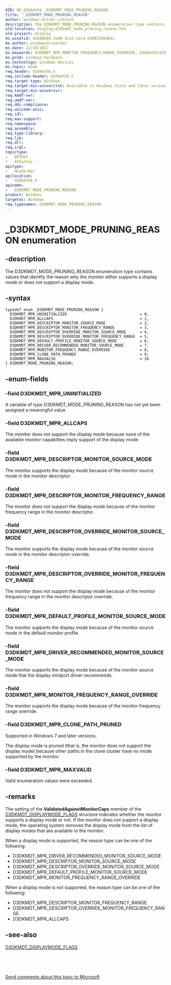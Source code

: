 ```yaml
---
UID: NE:d3dkmthk._D3DKMDT_MODE_PRUNING_REASON
title: "_D3DKMDT_MODE_PRUNING_REASON"
author: windows-driver-content
description: The D3DKMDT_MODE_PRUNING_REASON enumeration type contains values that identify the reason why the monitor either supports a display mode or does not support a display mode.
old-location: display\d3dkmdt_mode_pruning_reason.htm
old-project: display
ms.assetid: 41b80b84-3ed6-4ca3-a2ca-63982585d6dc
ms.author: windowsdriverdev
ms.date: 12/29/2017
ms.keywords: D3DKMDT_MPR_MONITOR_FREQUENCY_RANGE_OVERRIDE, d3dkmthk/D3DKMDT_MPR_MAXVALID, D3DKMDT_MPR_DESCRIPTOR_OVERRIDE_MONITOR_FREQUENCY_RANGE, d3dkmthk/D3DKMDT_MPR_ALLCAPS, D3DKMDT_MPR_CLONE_PATH_PRUNED, d3dkmthk/D3DKMDT_MPR_DRIVER_RECOMMENDED_MONITOR_SOURCE_MODE, OpenGL_Structs_e0bd4d47-ff41-4899-8c2a-3738e40ad653.xml, d3dkmthk/D3DKMDT_MODE_PRUNING_REASON, D3DKMDT_MPR_UNINITIALIZED, d3dkmthk/D3DKMDT_MPR_UNINITIALIZED, D3DKMDT_MPR_DESCRIPTOR_MONITOR_SOURCE_MODE, d3dkmthk/D3DKMDT_MPR_DESCRIPTOR_MONITOR_SOURCE_MODE, d3dkmthk/D3DKMDT_MPR_CLONE_PATH_PRUNED, d3dkmthk/D3DKMDT_MPR_DESCRIPTOR_OVERRIDE_MONITOR_FREQUENCY_RANGE, d3dkmthk/D3DKMDT_MPR_MONITOR_FREQUENCY_RANGE_OVERRIDE, _D3DKMDT_MODE_PRUNING_REASON, d3dkmthk/D3DKMDT_MPR_DESCRIPTOR_OVERRIDE_MONITOR_SOURCE_MODE, display.d3dkmdt_mode_pruning_reason, D3DKMDT_MPR_DRIVER_RECOMMENDED_MONITOR_SOURCE_MODE, D3DKMDT_MODE_PRUNING_REASON, D3DKMDT_MPR_DESCRIPTOR_OVERRIDE_MONITOR_SOURCE_MODE, D3DKMDT_MPR_DEFAULT_PROFILE_MONITOR_SOURCE_MODE, D3DKMDT_MPR_MAXVALID, d3dkmthk/D3DKMDT_MPR_DESCRIPTOR_MONITOR_FREQUENCY_RANGE, d3dkmthk/D3DKMDT_MPR_DEFAULT_PROFILE_MONITOR_SOURCE_MODE, D3DKMDT_MPR_ALLCAPS, D3DKMDT_MPR_DESCRIPTOR_MONITOR_FREQUENCY_RANGE, D3DKMDT_MODE_PRUNING_REASON enumeration [Display Devices]
ms.prod: windows-hardware
ms.technology: windows-devices
ms.topic: enum
req.header: d3dkmthk.h
req.include-header: D3dkmthk.h
req.target-type: Windows
req.target-min-winverclnt: Available in Windows Vista and later versions of the Windows operating systems.
req.target-min-winversvr: 
req.kmdf-ver: 
req.umdf-ver: 
req.ddi-compliance: 
req.unicode-ansi: 
req.idl: 
req.max-support: 
req.namespace: 
req.assembly: 
req.type-library: 
req.lib: 
req.dll: 
req.irql: 
topictype:
-	APIRef
-	kbSyntax
apitype:
-	HeaderDef
apilocation:
-	d3dkmthk.h
apiname:
-	D3DKMDT_MODE_PRUNING_REASON
product: Windows
targetos: Windows
req.typenames: D3DKMDT_MODE_PRUNING_REASON
---
```


# _D3DKMDT_MODE_PRUNING_REASON enumeration


## -description


The D3DKMDT_MODE_PRUNING_REASON enumeration type contains values that identify the reason why the monitor either supports a display mode or does not support a display mode. 


## -syntax


````
typedef enum _D3DKMDT_MODE_PRUNING_REASON { 
  D3DKMDT_MPR_UNINITIALIZED                                = 0,
  D3DKMDT_MPR_ALLCAPS                                      = 1,
  D3DKMDT_MPR_DESCRIPTOR_MONITOR_SOURCE_MODE               = 2,
  D3DKMDT_MPR_DESCRIPTOR_MONITOR_FREQUENCY_RANGE           = 3,
  D3DKMDT_MPR_DESCRIPTOR_OVERRIDE_MONITOR_SOURCE_MODE      = 4,
  D3DKMDT_MPR_DESCRIPTOR_OVERRIDE_MONITOR_FREQUENCY_RANGE  = 5,
  D3DKMDT_MPR_DEFAULT_PROFILE_MONITOR_SOURCE_MODE          = 6,
  D3DKMDT_MPR_DRIVER_RECOMMENDED_MONITOR_SOURCE_MODE       = 7,
  D3DKMDT_MPR_MONITOR_FREQUENCY_RANGE_OVERRIDE             = 8,
  D3DKMDT_MPR_CLONE_PATH_PRUNED                            = 9,
  D3DKMDT_MPR_MAXVALID                                     = 10
} D3DKMDT_MODE_PRUNING_REASON;
````


## -enum-fields




### -field D3DKMDT_MPR_UNINITIALIZED

A variable of type D3DKMDT_MODE_PRUNING_REASON has not yet been assigned a meaningful value. 


### -field D3DKMDT_MPR_ALLCAPS

The monitor does not support the display mode because none of the available monitor capabilites imply support of the display mode. 


### -field D3DKMDT_MPR_DESCRIPTOR_MONITOR_SOURCE_MODE

The monitor supports the display mode because of the monitor source mode in the monitor descriptor.


### -field D3DKMDT_MPR_DESCRIPTOR_MONITOR_FREQUENCY_RANGE

The monitor does not support the display mode because of the monitor frequency range in the monitor descriptor. 


### -field D3DKMDT_MPR_DESCRIPTOR_OVERRIDE_MONITOR_SOURCE_MODE

The monitor supports the display mode because of the monitor source mode in the monitor descriptor override. 


### -field D3DKMDT_MPR_DESCRIPTOR_OVERRIDE_MONITOR_FREQUENCY_RANGE

The monitor does not support the display mode because of the monitor frequency range in the monitor descriptor override. 


### -field D3DKMDT_MPR_DEFAULT_PROFILE_MONITOR_SOURCE_MODE

The monitor supports the display mode because of the monitor source mode in the default monitor profile. 


### -field D3DKMDT_MPR_DRIVER_RECOMMENDED_MONITOR_SOURCE_MODE

The monitor supports the display mode because of the monitor source mode that the display miniport driver recommends. 


### -field D3DKMDT_MPR_MONITOR_FREQUENCY_RANGE_OVERRIDE

The monitor supports the display mode because of the monitor frequency range override. 


### -field D3DKMDT_MPR_CLONE_PATH_PRUNED

Supported in Windows 7 and later versions.

The display mode is pruned (that is, the monitor does not support the display mode) because other paths in the clone cluster have no mode supported by the monitor. 


### -field D3DKMDT_MPR_MAXVALID

Valid enumeration values were exceeded. 


## -remarks



The setting of the <b>ValidatedAgainstMonitorCaps</b> member of the <a href="..\d3dkmthk\ns-d3dkmthk-_d3dkmdt_displaymode_flags.md">D3DKMDT_DISPLAYMODE_FLAGS</a> structure indicates whether the monitor supports a display mode or not. If the monitor does not support a display mode, the operating system removes the display mode from the list of display modes that are available to the monitor.

When a display mode is supported, the reason type can be one of the following:

<ul>
<li>
D3DKMDT_MPR_DRIVER_RECOMMENDED_MONITOR_SOURCE_MODE

</li>
<li>
D3DKMDT_MPR_DESCRIPTOR_MONITOR_SOURCE_MODE

</li>
<li>
D3DKMDT_MPR_DESCRIPTOR_OVERRIDE_MONITOR_SOURCE_MODE

</li>
<li>
D3DKMDT_MPR_DEFAULT_PROFILE_MONITOR_SOURCE_MODE

</li>
<li>
D3DKMDT_MPR_MONITOR_FREQUENCY_RANGE_OVERRIDE

</li>
</ul>
When a display mode is not supported, the reason type can be one of the following:

<ul>
<li>
D3DKMDT_MPR_DESCRIPTOR_MONITOR_FREQUENCY_RANGE

</li>
<li>
D3DKMDT_MPR_DESCRIPTOR_OVERRIDE_MONITOR_FREQUENCY_RANGE

</li>
<li>
D3DKMDT_MPR_ALLCAPS

</li>
</ul>



## -see-also

<a href="..\d3dkmthk\ns-d3dkmthk-_d3dkmdt_displaymode_flags.md">D3DKMDT_DISPLAYMODE_FLAGS</a>



 

 

<a href="mailto:wsddocfb@microsoft.com?subject=Documentation%20feedback [display\display]:%20D3DKMDT_MODE_PRUNING_REASON enumeration%20 RELEASE:%20(12/29/2017)&amp;body=%0A%0APRIVACY STATEMENT%0A%0AWe use your feedback to improve the documentation. We don't use your email address for any other purpose, and we'll remove your email address from our system after the issue that you're reporting is fixed. While we're working to fix this issue, we might send you an email message to ask for more info. Later, we might also send you an email message to let you know that we've addressed your feedback.%0A%0AFor more info about Microsoft's privacy policy, see http://privacy.microsoft.com/en-us/default.aspx." title="Send comments about this topic to Microsoft">Send comments about this topic to Microsoft</a>

